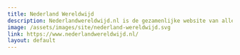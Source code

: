 ```yaml
---
title: Nederland Wereldwijd
description: Nederlandwereldwijd.nl is de gezamenlijke website van alle Nederlandse vertegenwoordigingen wereldwijd. Hieronder vallen ambassades, consulaten en handelskantoren.
image: /assets/images/site/nederland-wereldwijd.svg
link: https://www.nederlandwereldwijd.nl/
layout: default
---
```

